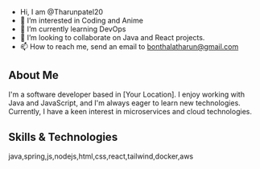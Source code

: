 ## 

- Hi, I am @Tharunpatel20
- 👀 I’m interested in Coding and Anime
- 🌱 I’m currently learning DevOps
- 💞️ I’m looking to collaborate on Java and React projects.
- 📫 How to reach me, send an email to bonthalatharun@gmail.com


## About Me

I'm a software developer based in [Your Location]. I enjoy working with Java and JavaScript, and I'm always eager to learn new technologies. Currently, I have a keen interest in microservices and cloud technologies.

## Skills & Technologies

java,spring,js,nodejs,html,css,react,tailwind,docker,aws

<!--
**TharunPatel20/TharunPatel20** is a ✨ _special_ ✨ repository because its `README.md` (this file) appears on your GitHub profile.

Here are some ideas to get you started:

- 🔭 I’m currently working on ...
- 🌱 I’m currently learning ...
- 👯 I’m looking to collaborate on ...
- 🤔 I’m looking for help with ...
- 💬 Ask me about ...
- 📫 How to reach me: ...
- 😄 Pronouns: ...
- ⚡ Fun fact: ...
-->
